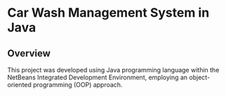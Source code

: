 # Car Wash Management System in Java

## Overview

This project was developed using Java programming language within the NetBeans Integrated Development Environment, employing an object-oriented programming (OOP) approach.
